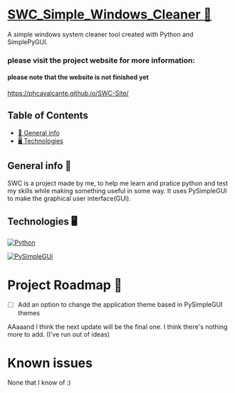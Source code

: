 # [SWC_Simple_Windows_Cleaner 🧹](https://phcavalcante.github.io/SWC-Site/)

A simple windows system cleaner tool created with Python and SimplePyGUI.

### please visit the project website for more information:

#### please note that the website is not finished yet

https://phcavalcante.github.io/SWC-Site/

## Table of Contents

* [🔎 General info](#general-info)
* [🖥 Technologies](#technologies)

## General info 🔎

SWC is a project made by me, to help me learn and pratice python and test my skills while making something useful in some way. It uses PySimpleGUI to make the graphical user interface(GUI).

## Technologies 🖥

[![Python](https://img.shields.io/badge/python-3670A0?style=for-the-badge&logo=python&logoColor=ffdd54)](https://www.python.org/downloads/release/python-3114/)

[![PySimpleGUi](https://img.shields.io/badge/PySimpleGUI-3670A0?style=for-the-badge&logo=python&logoColor=ffdd54)](https://www.pysimplegui.org/en/latest/#pypi-statistics-versions)

# Project Roadmap 🚀

- [ ]  Add an option to change the application theme based in PySimpleGUI themes

AAaaand I think the next update will be the final one. I think there's nothing more to add. (I've run out of ideas)

# Known issues

None that I know of :)
